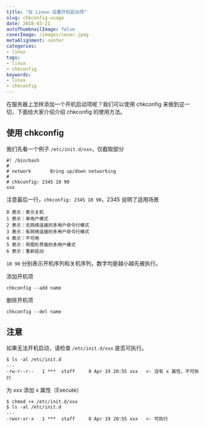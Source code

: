 ```yaml
---
title: "在 Linux 设置开机启动项"
slug: chkconfig-usage
date: 2018-03-21
autoThumbnailImage: false
coverImage: /images/cover.jpeg
metaAlignment: center
categories:
- linux
tags:
- linux
- chkconfig
keywords:
- linux
- chkconfig
---
```


在服务器上怎样添加一个开机启动项呢？我们可以使用 chkconfig 来做到这一切，下面给大家介绍介绍 chkconfig 的使用方法。

<!--more-->

## 使用 chkconfig

我们先看一个例子 `/etc/init.d/xxx`，仅截取部分

```shell
#! /bin/bash
#
# network       Bring up/down networking
#
# chkconfig: 2345 10 90
xxx
```

注意最后一行，`chkconfig: 2345 10 90`，2345 说明了适用场景

```shell
0 表示：表示关机
1 表示：单用户模式
2 表示：无网络连接的多用户命令行模式
3 表示：有网络连接的多用户命令行模式
4 表示：不可用
5 表示：带图形界面的多用户模式
6 表示：重新启动
```

`10 90` 分别表示开机序列和关机序列，数字均是越小越先被执行。

添加开机项

```shell
chkconfig --add name
```

删除开机项

```shell
chkconfig --del name
```

## 注意

如果无法开机启动，请检查 `/etc/init.d/xxx` 是否可执行。

```shell
$ ls -al /etc/init.d
...
-rw-r--r--   1 ***  staff     0 Apr 19 20:55 xxx   <- 没有 x 属性，不可执行
```

为 xxx 添加 x 属性（Execute）

```
$ chmod +x /etc/init.d/xxx
$ ls -al /etc/init.d
...
-rwxr-xr-x   1 ***  staff     0 Apr 19 20:55 xxx   <- 可执行
```
